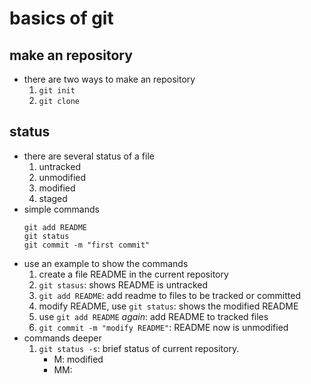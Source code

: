 # basics of git

## make an repository
- there are two ways to make an repository
	1. `git init`
	2. `git clone`

## status
- there are several status of a file
	1. untracked
	2. unmodified
	3. modified
	4. staged
- simple commands
	```
	git add README
	git status
	git commit -m "first commit"
	```
- use an example to show the commands
	1. create a file README in the current repository
	2. `git stasus`: shows README is untracked
	3. `git add README`: add readme to files to be tracked or committed
	4. modify README, use `git status`: shows the modified README
	5. use `git add README` *again*: add README to tracked files
	6. `git commit -m "modify README"`: README now is unmodified
- commands deeper
	1. `git status -s`: brief status of current repository.
		- M: modified
		- MM:

